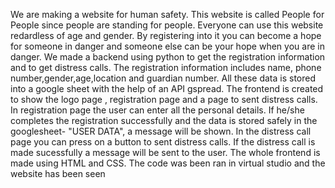 We are making a website for human safety.
This website is called People for People since people are standing for people.
Everyone can use this website redardless of age and gender.
By registering into it you can become a hope for someone in danger and someone else can be your hope when you are in danger.
We made a backend using python to get the registration information and to get distress calls.
The registration information includes name, phone number,gender,age,location and guardian number.
All these data is stored into a google sheet with the help of an API gspread.
The frontend is created to show the logo page , registration page and a page to sent distress calls. 
In registration page the user can enter all the personal details.
If he/she completes the registration successfully and the data is stored safely in the googlesheet- "USER DATA", a message will be shown.
In the distress call page you can press on a button to sent distress calls. If the distress call is made sucessfully a message will be sent to the user.
The whole frontend  is made using HTML and CSS.
The code was been ran in virtual studio and the website has been seen
